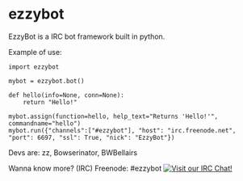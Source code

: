 # ezzybot

EzzyBot is a IRC bot framework built in python.

Example of use:

```
import ezzybot

mybot = ezzybot.bot()

def hello(info=None, conn=None):
    return "Hello!"

mybot.assign(function=hello, help_text="Returns 'Hello!'", commandname="hello")
mybot.run({"channels":["#ezzybot"], "host": "irc.freenode.net", "port": 6697, "ssl": True, "nick": "EzzyBot"})
```



Devs are: zz, Bowserinator, BWBellairs

Wanna know more? (IRC) Freenode: #ezzybot
[![Visit our IRC Chat!](https://kiwiirc.com/buttons/chat.freenode.net/ezzybot.png)](https://kiwiirc.com/client/chat.freenode.net/?nick=ezzy|?&theme=cli#ezzybot)
